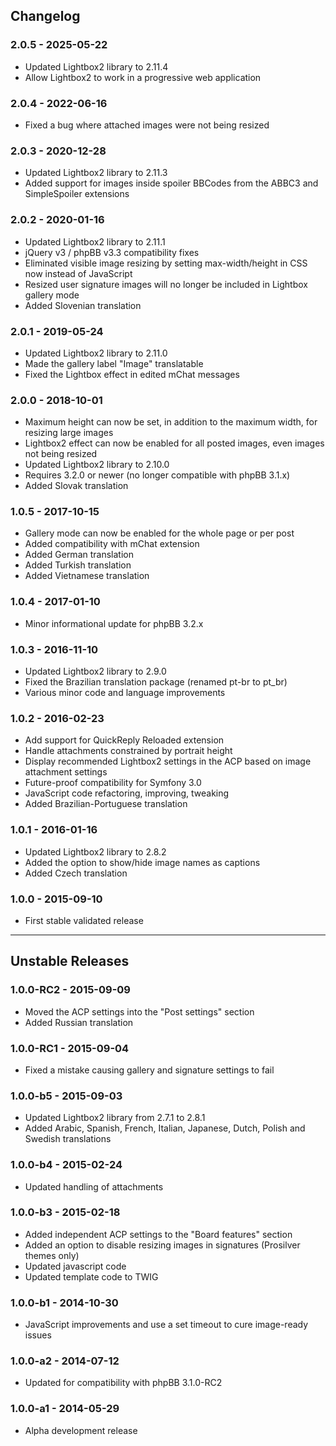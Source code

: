 ## Changelog

### 2.0.5 - 2025-05-22

- Updated Lightbox2 library to 2.11.4
- Allow Lightbox2 to work in a progressive web application

### 2.0.4 - 2022-06-16

- Fixed a bug where attached images were not being resized

### 2.0.3 - 2020-12-28

- Updated Lightbox2 library to 2.11.3
- Added support for images inside spoiler BBCodes from the ABBC3 and SimpleSpoiler extensions

### 2.0.2 - 2020-01-16

- Updated Lightbox2 library to 2.11.1
- jQuery v3 / phpBB v3.3 compatibility fixes
- Eliminated visible image resizing by setting max-width/height in CSS now instead of JavaScript
- Resized user signature images will no longer be included in Lightbox gallery mode
- Added Slovenian translation

### 2.0.1 - 2019-05-24

- Updated Lightbox2 library to 2.11.0
- Made the gallery label "Image" translatable
- Fixed the Lightbox effect in edited mChat messages

### 2.0.0 - 2018-10-01

- Maximum height can now be set, in addition to the maximum width, for resizing large images
- Lightbox2 effect can now be enabled for all posted images, even images not being resized
- Updated Lightbox2 library to 2.10.0
- Requires 3.2.0 or newer (no longer compatible with phpBB 3.1.x)
- Added Slovak translation

### 1.0.5 - 2017-10-15

- Gallery mode can now be enabled for the whole page or per post
- Added compatibility with mChat extension
- Added German translation
- Added Turkish translation
- Added Vietnamese translation

### 1.0.4 - 2017-01-10

- Minor informational update for phpBB 3.2.x

### 1.0.3 - 2016-11-10

- Updated Lightbox2 library to 2.9.0
- Fixed the Brazilian translation package (renamed pt-br to pt_br)
- Various minor code and language improvements

### 1.0.2 - 2016-02-23

- Add support for QuickReply Reloaded extension
- Handle attachments constrained by portrait height
- Display recommended Lightbox2 settings in the ACP based on image attachment settings
- Future-proof compatibility for Symfony 3.0
- JavaScript code refactoring, improving, tweaking
- Added Brazilian-Portuguese translation

### 1.0.1 - 2016-01-16

- Updated Lightbox2 library to 2.8.2
- Added the option to show/hide image names as captions
- Added Czech translation

### 1.0.0 - 2015-09-10

- First stable validated release

---

## Unstable Releases

### 1.0.0-RC2 - 2015-09-09

- Moved the ACP settings into the "Post settings" section
- Added Russian translation

### 1.0.0-RC1 - 2015-09-04

- Fixed a mistake causing gallery and signature settings to fail

### 1.0.0-b5 - 2015-09-03

- Updated Lightbox2 library from 2.7.1 to 2.8.1
- Added Arabic, Spanish, French, Italian, Japanese, Dutch, Polish and Swedish translations

### 1.0.0-b4 - 2015-02-24

- Updated handling of attachments

### 1.0.0-b3 - 2015-02-18

- Added independent ACP settings to the "Board features" section
- Added an option to disable resizing images in signatures (Prosilver themes only)
- Updated javascript code
- Updated template code to TWIG

### 1.0.0-b1 - 2014-10-30

- JavaScript improvements and use a set timeout to cure image-ready issues

### 1.0.0-a2 - 2014-07-12

- Updated for compatibility with phpBB 3.1.0-RC2

### 1.0.0-a1 - 2014-05-29

- Alpha development release
